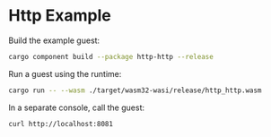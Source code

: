 # Http Example

Build the example guest:

```bash
cargo component build --package http-http --release
```

Run a guest using the runtime:

```bash
cargo run -- --wasm ./target/wasm32-wasi/release/http_http.wasm
```

In a separate console, call the guest:

```bash
curl http://localhost:8081
```